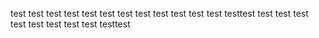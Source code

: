 test test
test test
test test
test test 
test test
test test
testtest
test test
test
test test test test test testtest